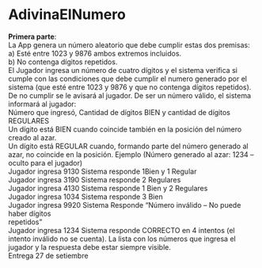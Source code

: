 # AdivinaElNumero

**Primera parte**:  
La App genera un número aleatorio que debe cumplir estas dos premisas:  
a) Esté entre 1023 y 9876 ambos extremos incluidos.  
b) No contenga dígitos repetidos.  
El Jugador ingresa un número de cuatro dígitos y el sistema verifica si cumple con las condiciones que debe cumplir el numero generado por el sistema (que esté entre 1023 y 9876
y que no contenga dígitos repetidos). De no cumplir se le avisará al jugador.
De ser un número válido, el sistema informará al jugador:  
Número que ingresó, Cantidad de dígitos BIEN y cantidad de dígitos REGULARES  
Un dígito está BIEN cuando coincide también en la posición del número creado al azar.  
Un dígito está REGULAR cuando, formando parte del número generado al azar, no coincide en la posición.
Ejemplo (Número generado al azar: 1234 – oculto para el jugador)  
Jugador ingresa 9130 Sistema responde 1Bien y 1 Regular  
Jugador ingresa 3190 Sistema responde 2 Regulares  
Jugador ingresa 4130 Sistema responde 1 Bien y 2 Regulares  
Jugador ingresa 1034 Sistema responde 3 Bien  
Jugador ingresa 9920 Sistema Responde “Número inválido – No puede haber dígitos  
repetidos”  
Jugador ingresa 1234 Sistema responde CORRECTO en 4 intentos (el intento inválido no se cuenta).
La lista con los números que ingresa el jugador y la respuesta debe estar siempre visible.  
Entrega 27 de setiembre
